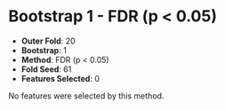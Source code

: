 # Bootstrap 1 - FDR (p < 0.05)

- **Outer Fold**: 20
- **Bootstrap**: 1
- **Method**: FDR (p < 0.05)
- **Fold Seed**: 61
- **Features Selected**: 0

No features were selected by this method.
